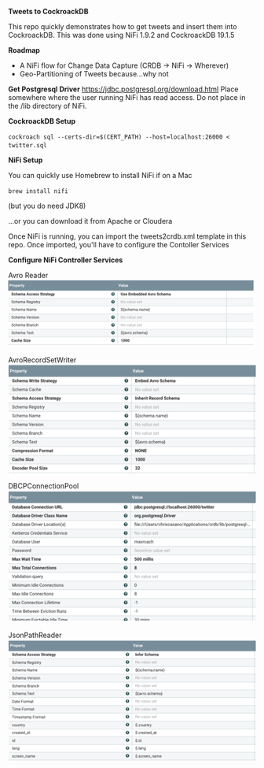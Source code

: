 <b>Tweets to CockroackDB</b>

This repo quickly demonstrates how to get tweets and insert them into CockroackDB.  This was done using NiFi 1.9.2 and CockroackDB 19.1.5

<b>Roadmap</b>

- A NiFi flow for Change Data Capture (CRDB -> NiFi -> Wherever)
- Geo-Partitioning of Tweets because...why not

<b>Get Postgresql Driver</b>
https://jdbc.postgresql.org/download.html
Place somewhere where the user running NiFi has read access.  Do not place in the /lib directory of NiFi.

<b>CockroackDB Setup</b>

`cockroach sql --certs-dir=$(CERT_PATH) --host=localhost:26000 < twitter.sql`

<b>NiFi Setup</b>

You can quickly use Homebrew to install NiFi if on a Mac

`brew install nifi`

(but you do need JDK8)

...or you can download it from Apache or Cloudera

Once NiFi is running, you can import the tweets2crdb.xml template in this repo.  Once imported, you'll have to configure the Contoller Services

<b>Configure NiFi Controller Services</b>

Avro Reader
![alt text](avro_reader.png)

AvroRecordSetWriter
![alt text](avro_record_set_writer.png)

DBCPConnectionPool
![alt text](connection_pool.png)

JsonPathReader
![alt text](json_path_reader.png)
